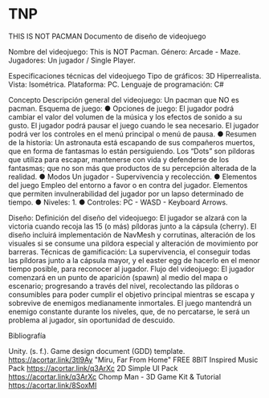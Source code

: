 # TNP
THIS IS NOT PACMAN 
Documento de diseño de videojuego

Nombre del videojuego:  This is NOT Pacman.
Género: Arcade - Maze.
Jugadores: Un jugador / Single Player.

Especificaciones técnicas del videojuego
Tipo de gráficos: 3D Hiperrealista.
Vista: Isométrica.
Plataforma: PC.
Lenguaje de programación: C#

Concepto
Descripción general del videojuego: Un pacman que NO es pacman.
Esquema de juego:
●	Opciones de juego: El jugador podrá cambiar el valor del volumen de la música y los efectos de sonido a su gusto. El jugador podrá pausar el juego cuando le sea necesario. El jugador podrá ver los controles en el menú principal o menú de pausa.
●	Resumen de la historia: Un astronauta está escapando de sus compañeros muertos, que en forma de fantasmas lo están persiguiendo. Los “Dots” son píldoras que utiliza para escapar, mantenerse con vida y defenderse de los fantasmas; que no son más que productos de su percepción alterada de la realidad.
●	Modos Un jugador - Supervivencia y recolección.
●	Elementos del juego Empleo del entorno a favor o en contra del jugador. Elementos que permiten invulnerabilidad del jugador por un lapso determinado de tiempo.
●	Niveles: 1.
●	Controles: PC - WASD - Keyboard Arrows.


Diseño:
Definición del diseño del videojuego: El jugador se alzará con la victoria cuando recoja las 15 (o más) píldoras junto a la cápsula (cherry). El diseño incluirá implementación de NavMesh y corrutinas, alteración de los visuales si se consume una pildora especial y alteración de movimiento por barreras.
Técnicas de gamificación: La supervivencia, el conseguir todas las píldoras junto a la cápsula mayor, y el easter egg de hacerlo en el menor tiempo posible, para reconocer al jugador.
Flujo del videojuego: El jugador comenzará en un punto de aparición (spawn) al medio del mapa o escenario; progresando a través del nivel, recolectando las píldoras o consumibles para poder cumplir el objetivo principal mientras se escapa y sobrevive de enemigos medianamente inmortales. El juego mantendrá un enemigo constante durante los niveles, que, de no percatarse, le será un problema al jugador, sin oportunidad de descuido.

Bibliografía

Unity. (s. f.). Game design document (GDD) template. https://acortar.link/3tl9Ay
"Miru, Far From Home" FREE 8BIT Inspired Music Pack  https://acortar.link/q3ArXc 
2D Simple UI Pack https://acortar.link/q3ArXc 
Chomp Man - 3D Game Kit & Tutorial  https://acortar.link/8SoxMI
